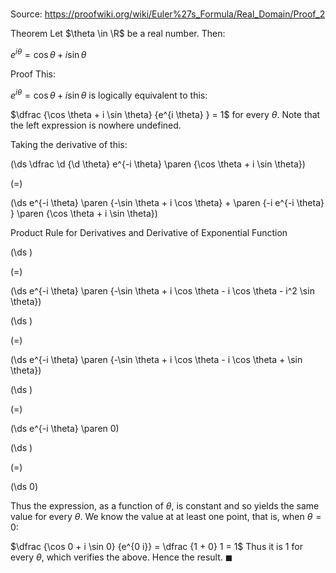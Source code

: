 # 

Source: https://proofwiki.org/wiki/Euler%27s_Formula/Real_Domain/Proof_2

Theorem
Let $\theta \in \R$ be a real number.
Then:

$e^{i \theta} = \cos \theta + i \sin \theta$


Proof
This:

$e^{i \theta} = \cos \theta + i \sin \theta$
is logically equivalent to this:

$\dfrac {\cos \theta + i \sin \theta} {e^{i \theta} } = 1$
for every $\theta$.
Note that the left expression is nowhere undefined.

Taking the derivative of this:














\(\ds \dfrac \d {\d \theta} e^{-i \theta} \paren {\cos \theta + i \sin \theta}\)

\(=\)







\(\ds e^{-i \theta} \paren {-\sin \theta + i \cos \theta} + \paren {-i e^{-i \theta} } \paren {\cos \theta + i \sin \theta}\)





Product Rule for Derivatives and Derivative of Exponential Function














\(\ds \)

\(=\)







\(\ds e^{-i \theta} \paren {-\sin \theta + i \cos \theta - i \cos \theta - i^2 \sin \theta}\)




















\(\ds \)

\(=\)







\(\ds e^{-i \theta} \paren {-\sin \theta + i \cos \theta - i \cos \theta + \sin \theta}\)




















\(\ds \)

\(=\)







\(\ds e^{-i \theta} \paren 0\)




















\(\ds \)

\(=\)







\(\ds 0\)










Thus the expression, as a function of $\theta$, is constant and so yields the same value for every $\theta$.
We know the value at at least one point, that is, when $\theta = 0$:

$\dfrac {\cos 0 + i \sin 0} {e^{0 i}} = \dfrac {1 + 0} 1 = 1$
Thus it is $1$ for every $\theta$, which verifies the above.
Hence the result.
$\blacksquare$






